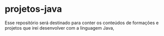 # projetos-java
Esse repositório será destinado para conter os conteúdos de formações e projetos que irei desenvolver com a linguagem Java,
